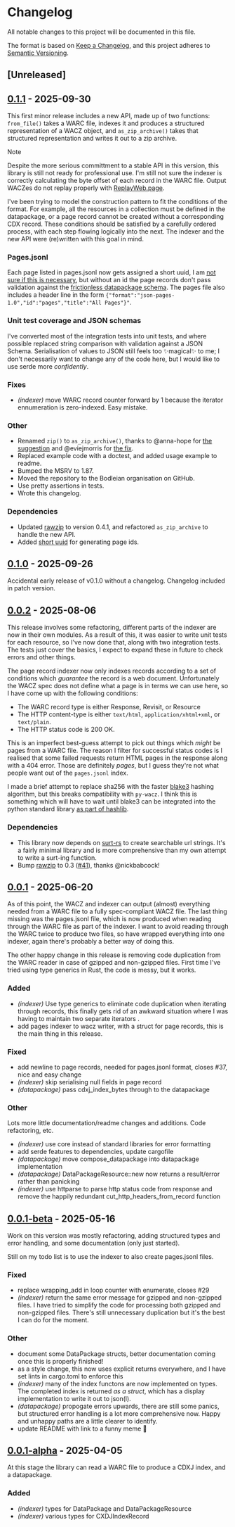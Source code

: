 # Changelog

All notable changes to this project will be documented in this file.

The format is based on [Keep a Changelog](https://keepachangelog.com/en/1.0.0/),
and this project adheres to [Semantic Versioning](https://semver.org/spec/v2.0.0.html).

## [Unreleased]

## [0.1.1](https://github.com/bodleian/wacksy/compare/v0.1.0...v0.1.1) - 2025-09-30

This first minor release includes a new API, made up of two functions: `from_file()` takes a WARC file, indexes it and produces a structured representation of a WACZ object, and `as_zip_archive()` takes that structured representation and writes it out to a zip archive.

> [!NOTE]
> Despite the more serious committment to a stable API in this version, this library is still not ready for professional use. I'm still not sure the indexer is correctly calculating the byte offset of each record in the WARC file. Output WACZes do not replay properly with [ReplayWeb.page](https://replayweb.page/).

I've been trying to model the construction pattern to fit the conditions of the format. For example, all the resources in a collection must be defined in the datapackage, or a page record cannot be created without a corresponding CDX record. These conditions should be satisfied by a carefully ordered process, with each step flowing logically into the next. The indexer and the new API were (re)written with this goal in mind.

### Pages.jsonl

Each page listed in pages.jsonl now gets assigned a short uuid, I am [not sure if this is necessary](https://github.com/webrecorder/specs/issues/167), but without an id the page records don't pass validation against the [frictionless datapackage schema](https://specs.frictionlessdata.io/schemas/data-package.json).
The pages file also includes a header line in the form `{"format":"json-pages-1.0","id":"pages","title":"All Pages"}"`.

### Unit test coverage and JSON schemas

I've converted most of the integration tests into unit tests, and where possible replaced string comparison with validation against a JSON Schema.
Serialisation of values to JSON still feels too ✨magical✨ to me; I don't necessarily want to change any of the code here, but I would like to use serde more _confidently_.

### Fixes

- *(indexer)* move WARC record counter forward by 1 because the iterator ennumeration is zero-indexed. Easy mistake.

### Other

- Renamed `zip()` to `as_zip_archive()`, thanks to @anna-hope for [the suggestion](https://github.com/bodleian/wacksy/issues/43#issuecomment-3233606691) and @eviejmorris for [the fix](https://github.com/bodleian/wacksy/commit/d7cae2fcee0656eb01eecd26b20a447ecc01cabd).
- Replaced example code with a doctest, and added usage example to readme.
- Bumped the MSRV to 1.87.
- Moved the repository to the Bodleian organisation on GitHub.
- Use pretty assertions in tests.
- Wrote this changelog.

### Dependencies

- Updated [rawzip](https://lib.rs/crates/rawzip) to version 0.4.1, and refactored `as_zip_archive` to handle the new API.
- Added [short uuid](https://lib.rs/crates/short-uuid) for generating page ids.

## [0.1.0](https://github.com/bodleian/wacksy/compare/v0.0.2...v0.1.0) - 2025-09-26

Accidental early release of v0.1.0 without a changelog.
Changelog included in patch version.

## [0.0.2](https://github.com/bodleian/wacksy/compare/v0.0.1...v0.0.2) - 2025-08-06

This release involves some refactoring, different parts of the indexer are now in their own modules.
As a result of this, it was easier to write unit tests for each resource, so I've now done that, along with two integration tests.
The tests just cover the basics, I expect to expand these in future to check errors and other things.

The page record indexer now only indexes records according to a set of conditions which _guarantee_ the record is a web document.
Unfortunately the WACZ spec does not define what a page is in terms we can use here, so I have come up with the following conditions:

- The WARC record type is either Response, Revisit, or Resource
- The HTTP content-type is either `text/html`, `application/xhtml+xml`, or `text/plain`.
- The HTTP status code is 200 OK.

This is an imperfect best-guess attempt to pick out things which _might_ be pages from a WARC file.
The reason I filter for successful status codes is I realised that some failed requests return HTML pages in the response along with a 404 error.
Those are definitely _pages_, but I guess they're not what people want out of the `pages.jsonl` index.

I made a brief attempt to replace sha256 with the faster [blake3](https://github.com/BLAKE3-team/BLAKE3) hashing algorithm, but this breaks compatibility with `py-wacz`.
I think this is something which will have to wait until blake3 can be integrated into the python standard library [as part of hashlib](https://github.com/python/cpython/issues/83479).

### Dependencies

- This library now depends on [surt-rs](https://github.com/mijho/surt-rs) to create searchable url strings. It's a fairly minimal library and is more comprehensive than my own attempt to write a surt-ing function.
- Bump [rawzip](https://github.com/nickbabcock/rawzip) to 0.3 ([#41](https://github.com/bodleian/wacksy/pull/41)), thanks @nickbabcock!

## [0.0.1](https://github.com/bodleian/wacksy/compare/v0.0.1-beta...v0.0.1) - 2025-06-20

As of this point, the WACZ and indexer can output (almost) everything needed from a WARC file to a fully spec-compliant WACZ file.
The last thing missing was the pages.jsonl file, which is now produced when reading through the WARC file as part of the indexer.
I want to avoid reading through the WARC twice to produce two files, so have wrapped everything into one indexer, again there's probably a better way of doing this.

The other happy change in this release is removing code duplication from the WARC reader in case of gzipped and non-gzipped files.
First time I've tried using type generics in Rust, the code is messy, but it works.

### Added

- *(indexer)* Use type generics to eliminate code duplication when iterating through records, this finally gets rid of an awkward situation where I was having to maintain two separate iterators .
- add pages indexer to wacz writer, with a struct for page records, this is the main thing in this release.

### Fixed

- add newline to page records, needed for pages.jsonl format, closes #37, nice and easy change
- *(indexer)* skip serialising null fields in page record
- *(datapackage)* pass cdxj_index_bytes through to the datapackage

### Other

Lots more little documentation/readme changes and additions. Code refactoring, etc.

- *(indexer)* use core instead of standard libraries for error formatting
- add serde features to dependencies, update cargofile
- *(datapackage)* move compose_datapackage into datapackage implementation
- *(datapackage)* DataPackageResource::new now returns a result/error rather than panicking
- *(indexer)* use httparse to parse http status code from response and remove the happily redundant cut_http_headers_from_record function

## [0.0.1-beta](https://github.com/bodleian/wacksy/compare/v0.0.1-alpha...v0.0.1-beta) - 2025-05-16

Work on this version was mostly refactoring, adding structured types and error handling, and some documentation (only just started).

Still on my todo list is to use the indexer to also create pages.jsonl files.

### Fixed

- replace wrapping_add in loop counter with enumerate, closes #29
- *(indexer)* return the same error message for gzipped and non-gzipped files. I have tried to simplify the code for processing both gzipped and non-gzipped files. There's still unnecessary duplication but it's the best I can do for the moment.

### Other

- document some DataPackage structs, better documentation coming once this is properly finished!
- as a style change, this now uses explicit returns everywhere, and I have set lints in cargo.toml to enforce this
- *(indexer)* many of the index functons are now implemented on types. The completed index is returned *as a struct*, which has a display implementation to write it out to json(l).
- *(datapackage)* propogate errors upwards, there are still some panics, but structured error handling is a lot more comprehensive now. Happy and unhappy paths are a little clearer to identify.
- update README with link to a funny meme 🙂

## [0.0.1-alpha](https://github.com/bodleian/wacksy/releases/tag/v0.0.1-alpha) - 2025-04-05

At this stage the library can read a WARC file to produce a CDXJ index, and a datapackage.

### Added

- *(indexer)* types for DataPackage and DataPackageResource
- *(indexer)* various types for CXDJIndexRecord
